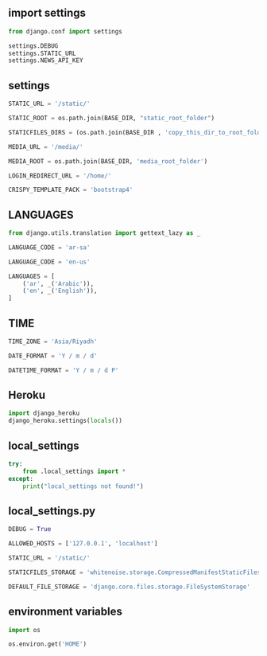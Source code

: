 ## import settings
```python
from django.conf import settings

settings.DEBUG
settings.STATIC_URL
settings.NEWS_API_KEY
```


## settings
```python
STATIC_URL = '/static/'

STATIC_ROOT = os.path.join(BASE_DIR, "static_root_folder")

STATICFILES_DIRS = (os.path.join(BASE_DIR , 'copy_this_dir_to_root_folder'), )

MEDIA_URL = '/media/'

MEDIA_ROOT = os.path.join(BASE_DIR, 'media_root_folder')
```


```python
LOGIN_REDIRECT_URL = '/home/'

CRISPY_TEMPLATE_PACK = 'bootstrap4'
```



## LANGUAGES
```python
from django.utils.translation import gettext_lazy as _

LANGUAGE_CODE = 'ar-sa'

LANGUAGE_CODE = 'en-us'

LANGUAGES = [
    ('ar', _('Arabic')),
    ('en', _('English')),
]
```


## TIME
```python
TIME_ZONE = 'Asia/Riyadh'

DATE_FORMAT = 'Y / m / d'

DATETIME_FORMAT = 'Y / m / d P'
```


## Heroku
```python
import django_heroku
django_heroku.settings(locals())
```


## local_settings
```python
try:
    from .local_settings import *
except:
    print("local_settings not found!")
```


## local_settings.py
```python
DEBUG = True

ALLOWED_HOSTS = ['127.0.0.1', 'localhost']

STATIC_URL = '/static/'

STATICFILES_STORAGE = 'whitenoise.storage.CompressedManifestStaticFilesStorage'

DEFAULT_FILE_STORAGE = 'django.core.files.storage.FileSystemStorage'
```


## environment variables
```python
import os

os.environ.get('HOME')
```

